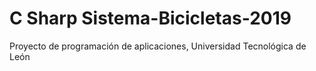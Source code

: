 # C Sharp Sistema-Bicicletas-2019
 Proyecto de programación de aplicaciones, Universidad Tecnológica de León
